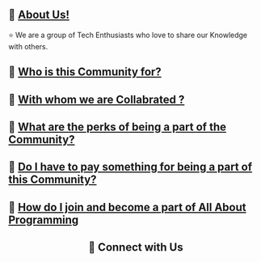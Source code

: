
<h2> 📌 <ins> About Us! </ins> </h2>

<p>
    ⭐ We are a group of Tech Enthusiasts who love to share our Knowledge with others. <br>
</p>

<h2>📌 <ins> Who is this Community for? </ins></h2>

<h2>📌 <ins> With whom we are Collabrated ? </ins></h2>

<h2>📌 <ins> What are the perks of being a part of the Community? </ins> </h2>

<h2>📌 <ins> Do I have to pay something for being a part of this Community? </ins> </h2>

<h2>📌 <ins> How do I join and become a part of All About Programming </ins></h2>

<h2 align="center"> 🔗 Connect with Us </h2>
